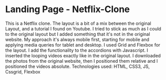 # Landing Page - Netflix-Clone
This is a Netflix clone. The layout is a bit of a mix between the original Layout, and a tutorial I found on Youtube.
I tried to stick as much as I could to the original layout but I added something that it's not in the original website.
My approach it's always mobile first, starting for mobile and applying media queries for tablet and desktop.
I used Grid and Flexbox for the layout.
I add the functionality to the accordions with Javascript.
I inserted the looping videos exactly like in the original layout. 
I downloaded the photos from the original website, then I positioned them relative and I positioned the videos absolute.
Technologies used:
HTML, CSS3, JS, Cssgrid, Flexbox

